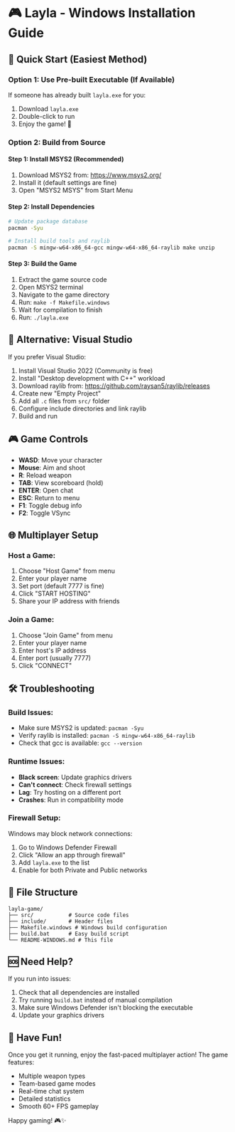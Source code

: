 # 🎮 Layla - Windows Installation Guide

## 🚀 Quick Start (Easiest Method)

### Option 1: Use Pre-built Executable (If Available)
If someone has already built `layla.exe` for you:
1. Download `layla.exe`
2. Double-click to run
3. Enjoy the game! 🎉

### Option 2: Build from Source

#### Step 1: Install MSYS2 (Recommended)
1. Download MSYS2 from: https://www.msys2.org/
2. Install it (default settings are fine)
3. Open "MSYS2 MSYS" from Start Menu

#### Step 2: Install Dependencies
```bash
# Update package database
pacman -Syu

# Install build tools and raylib
pacman -S mingw-w64-x86_64-gcc mingw-w64-x86_64-raylib make unzip
```

#### Step 3: Build the Game
1. Extract the game source code
2. Open MSYS2 terminal
3. Navigate to the game directory
4. Run: `make -f Makefile.windows`
5. Wait for compilation to finish
6. Run: `./layla.exe`

## 🎯 Alternative: Visual Studio

If you prefer Visual Studio:
1. Install Visual Studio 2022 (Community is free)
2. Install "Desktop development with C++" workload
3. Download raylib from: https://github.com/raysan5/raylib/releases
4. Create new "Empty Project"
5. Add all `.c` files from `src/` folder
6. Configure include directories and link raylib
7. Build and run

## 🎮 Game Controls

- **WASD**: Move your character
- **Mouse**: Aim and shoot
- **R**: Reload weapon
- **TAB**: View scoreboard (hold)
- **ENTER**: Open chat
- **ESC**: Return to menu
- **F1**: Toggle debug info
- **F2**: Toggle VSync

## 🌐 Multiplayer Setup

### Host a Game:
1. Choose "Host Game" from menu
2. Enter your player name
3. Set port (default 7777 is fine)
4. Click "START HOSTING"
5. Share your IP address with friends

### Join a Game:
1. Choose "Join Game" from menu
2. Enter your player name
3. Enter host's IP address
4. Enter port (usually 7777)
5. Click "CONNECT"

## 🛠️ Troubleshooting

### Build Issues:
- Make sure MSYS2 is updated: `pacman -Syu`
- Verify raylib is installed: `pacman -S mingw-w64-x86_64-raylib`
- Check that gcc is available: `gcc --version`

### Runtime Issues:
- **Black screen**: Update graphics drivers
- **Can't connect**: Check firewall settings
- **Lag**: Try hosting on a different port
- **Crashes**: Run in compatibility mode

### Firewall Setup:
Windows may block network connections:
1. Go to Windows Defender Firewall
2. Click "Allow an app through firewall"
3. Add `layla.exe` to the list
4. Enable for both Private and Public networks

## 📁 File Structure
```
layla-game/
├── src/           # Source code files
├── include/       # Header files
├── Makefile.windows # Windows build configuration
├── build.bat      # Easy build script
└── README-WINDOWS.md # This file
```

## 🆘 Need Help?

If you run into issues:
1. Check that all dependencies are installed
2. Try running `build.bat` instead of manual compilation
3. Make sure Windows Defender isn't blocking the executable
4. Update your graphics drivers

## 🎊 Have Fun!

Once you get it running, enjoy the fast-paced multiplayer action! The game features:
- Multiple weapon types
- Team-based game modes
- Real-time chat system
- Detailed statistics
- Smooth 60+ FPS gameplay

Happy gaming! 🎮✨
